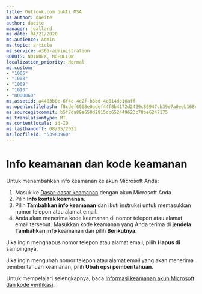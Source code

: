 ```yaml
---
title: Outlook.com bukti MSA
ms.author: daeite
author: daeite
manager: joallard
ms.date: 04/21/2020
ms.audience: Admin
ms.topic: article
ms.service: o365-administration
ROBOTS: NOINDEX, NOFOLLOW
localization_priority: Normal
ms.custom:
- "1006"
- "1008"
- "1009"
- "1010"
- "8000060"
ms.assetid: a4403b0c-6f4c-4e2f-b3bd-4e814de10aff
ms.openlocfilehash: f8cdef6068e0adef44f8b4172d2429c86947cb39e7a0eeb168ca6b4400e8b585
ms.sourcegitcommit: b5f7da89a650d2915dc652449623c78be6247175
ms.translationtype: MT
ms.contentlocale: id-ID
ms.lasthandoff: 08/05/2021
ms.locfileid: "53983960"
---
```

# <a name="security-info-and-security-codes"></a>Info keamanan dan kode keamanan

Untuk menambahkan info keamanan ke akun Microsoft Anda:

1. Masuk ke [Dasar-dasar keamanan](https://account.microsoft.com/security) dengan akun Microsoft Anda.
1. Pilih **Info kontak keamanan**.
1. Pilih **Tambahkan info keamanan** dan ikuti instruksi untuk memasukkan nomor telepon atau alamat email.
1. Anda akan menerima kode keamanan di nomor telepon atau alamat email tersebut. Masukkan kode keamanan yang Anda terima di **jendela Tambahkan info** keamanan dan pilih **Berikutnya**.

Jika ingin menghapus nomor telepon atau alamat email, pilih **Hapus di** sampingnya.

Jika ingin mengubah nomor telepon atau alamat email yang akan menerima pemberitahuan keamanan, pilih **Ubah opsi pemberitahuan**.

Untuk mempelajari selengkapnya, baca [Informasi keamanan akun Microsoft dan kode verifikasi](https://support.microsoft.com/help/12428/).